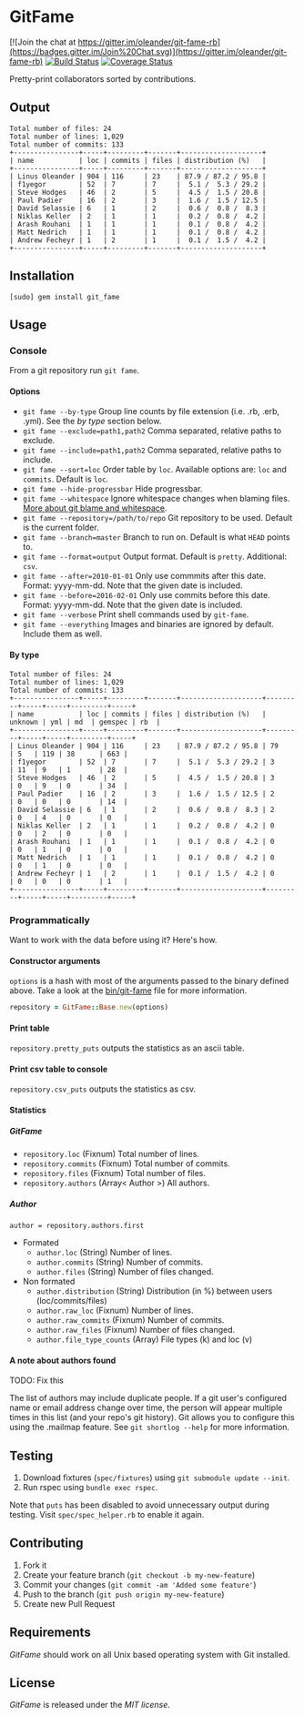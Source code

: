 # GitFame
[![Join the chat at https://gitter.im/oleander/git-fame-rb](https://badges.gitter.im/Join%20Chat.svg)](https://gitter.im/oleander/git-fame-rb)
[![Build Status](https://travis-ci.org/oleander/git-fame-rb.svg?branch=master)](https://travis-ci.org/oleander/git-fame-rb)
[![Coverage Status](https://coveralls.io/repos/oleander/git-fame-rb/badge.svg?branch=master&service=github)](https://coveralls.io/github/oleander/git-fame-rb?branch=master)

Pretty-print collaborators sorted by contributions.

## Output

```
Total number of files: 24
Total number of lines: 1,029
Total number of commits: 133
+----------------+-----+---------+-------+--------------------+
| name           | loc | commits | files | distribution (%)   |
+----------------+-----+---------+-------+--------------------+
| Linus Oleander | 904 | 116     | 23    | 87.9 / 87.2 / 95.8 |
| f1yegor        | 52  | 7       | 7     |  5.1 /  5.3 / 29.2 |
| Steve Hodges   | 46  | 2       | 5     |  4.5 /  1.5 / 20.8 |
| Paul Padier    | 16  | 2       | 3     |  1.6 /  1.5 / 12.5 |
| David Selassie | 6   | 1       | 2     |  0.6 /  0.8 /  8.3 |
| Niklas Keller  | 2   | 1       | 1     |  0.2 /  0.8 /  4.2 |
| Arash Rouhani  | 1   | 1       | 1     |  0.1 /  0.8 /  4.2 |
| Matt Nedrich   | 1   | 1       | 1     |  0.1 /  0.8 /  4.2 |
| Andrew Fecheyr | 1   | 2       | 1     |  0.1 /  1.5 /  4.2 |
+----------------+-----+---------+-------+--------------------+
```

## Installation

`[sudo] gem install git_fame`

## Usage

### Console

From a git repository run `git fame`.

#### Options

- `git fame --by-type` Group line counts by file extension (i.e. .rb, .erb, .yml). See the *by type* section below.
- `git fame --exclude=path1,path2` Comma separated, relative paths to exclude.
- `git fame --include=path1,path2` Comma separated, relative paths to include.
- `git fame --sort=loc` Order table by `loc`. Available options are: `loc` and `commits`. Default is `loc`.
- `git fame --hide-progressbar` Hide progressbar.
- `git fame --whitespace` Ignore whitespace changes when blaming files. [More about git blame and whitespace](https://coderwall.com/p/x8xbnq/git-don-t-blame-people-for-changing-whitespaces-or-moving-code).
- `git fame --repository=/path/to/repo` Git repository to be used. Default is the current folder.
- `git fame --branch=master` Branch to run on. Default is what `HEAD` points to.
- `git fame --format=output` Output format. Default is `pretty`. Additional: `csv`.
- `git fame --after=2010-01-01` Only use commmits after this date. Format: yyyy-mm-dd. Note that the given date is included.
- `git fame --before=2016-02-01` Only use commits before this date. Format: yyyy-mm-dd. Note that the given date is included.
- `git fame --verbose` Print shell commands used by `git-fame`.
- `git fame --everything` Images and binaries are ignored by default. Include them as well.

#### By type

```
Total number of files: 24
Total number of lines: 1,029
Total number of commits: 133
+----------------+-----+---------+-------+--------------------+---------+-----+-----+---------+-----+
| name           | loc | commits | files | distribution (%)   | unknown | yml | md  | gemspec | rb  |
+----------------+-----+---------+-------+--------------------+---------+-----+-----+---------+-----+
| Linus Oleander | 904 | 116     | 23    | 87.9 / 87.2 / 95.8 | 79      | 5   | 119 | 38      | 663 |
| f1yegor        | 52  | 7       | 7     |  5.1 /  5.3 / 29.2 | 3       | 11  | 9   | 1       | 28  |
| Steve Hodges   | 46  | 2       | 5     |  4.5 /  1.5 / 20.8 | 3       | 0   | 9   | 0       | 34  |
| Paul Padier    | 16  | 2       | 3     |  1.6 /  1.5 / 12.5 | 2       | 0   | 0   | 0       | 14  |
| David Selassie | 6   | 1       | 2     |  0.6 /  0.8 /  8.3 | 2       | 0   | 4   | 0       | 0   |
| Niklas Keller  | 2   | 1       | 1     |  0.2 /  0.8 /  4.2 | 0       | 0   | 2   | 0       | 0   |
| Arash Rouhani  | 1   | 1       | 1     |  0.1 /  0.8 /  4.2 | 0       | 0   | 1   | 0       | 0   |
| Matt Nedrich   | 1   | 1       | 1     |  0.1 /  0.8 /  4.2 | 0       | 0   | 1   | 0       | 0   |
| Andrew Fecheyr | 1   | 2       | 1     |  0.1 /  1.5 /  4.2 | 0       | 0   | 0   | 0       | 1   |
+----------------+-----+---------+-------+--------------------+---------+-----+-----+---------+-----+
```

### Programmatically

Want to work with the data before using it? Here's how.

#### Constructor arguments

`options` is a hash with most of the arguments passed to the binary defined above.
Take a look at the [bin/git-fame](bin/git-fame) file for more information.

``` ruby
repository = GitFame::Base.new(options)
```

#### Print table

`repository.pretty_puts` outputs the statistics as an ascii table.


#### Print csv table to console

`repository.csv_puts` outputs the statistics as csv.

#### Statistics

##### GitFame

- `repository.loc` (Fixnum) Total number of lines.
- `repository.commits` (Fixnum) Total number of commits.
- `repository.files` (Fixnum) Total number of files.
- `repository.authors` (Array< Author >) All authors.

##### Author

`author = repository.authors.first`

- Formated
  - `author.loc` (String) Number of lines.
  - `author.commits` (String) Number of commits.
  - `author.files` (String) Number of files changed.
- Non formated
  - `author.distribution` (String) Distribution (in %) between users (loc/commits/files)
  - `author.raw_loc` (Fixnum) Number of lines.
  - `author.raw_commits` (Fixnum) Number of commits.
  - `author.raw_files` (Fixnum) Number of files changed.
  - `author.file_type_counts` (Array) File types (k) and loc (v)

#### A note about authors found

TODO: Fix this

The list of authors may include duplicate people. If a git user's configured name or email address change over time, the person will appear multiple times in this list (and your repo's git history). Git allows you to configure this using the .mailmap feature. See ````git shortlog --help```` for more information.

## Testing

1. Download fixtures (`spec/fixtures`) using `git submodule update --init`.
2. Run rspec using `bundle exec rspec`.

Note that `puts` has been disabled to avoid unnecessary output during testing.
Visit `spec/spec_helper.rb` to enable it again.

## Contributing

1. Fork it
2. Create your feature branch (`git checkout -b my-new-feature`)
3. Commit your changes (`git commit -am 'Added some feature'`)
4. Push to the branch (`git push origin my-new-feature`)
5. Create new Pull Request

## Requirements

*GitFame* should work on all Unix based operating system with Git installed.

## License

*GitFame* is released under the *MIT license*.